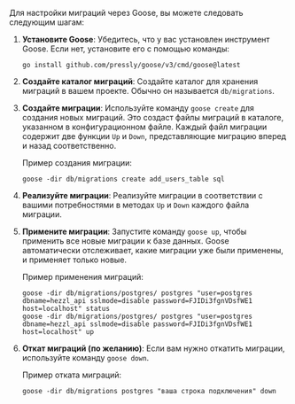 Для настройки миграций через Goose, вы можете следовать следующим шагам:

1. **Установите Goose**: Убедитесь, что у вас установлен инструмент Goose. Если нет, установите его с помощью команды:
   ```
   go install github.com/pressly/goose/v3/cmd/goose@latest
   ```

2. **Создайте каталог миграций**: Создайте каталог для хранения миграций в вашем проекте. Обычно он
   называется `db/migrations`.

4. **Создайте миграции**: Используйте команду `goose create` для создания новых миграций. Это создаст файлы миграций в
   каталоге, указанном в конфигурационном файле. Каждый файл миграции содержит две функции `Up` и `Down`, представляющие
   миграцию вперед и назад соответственно.

   Пример создания миграции:
   ```
   goose -dir db/migrations create add_users_table sql
   ```

5. **Реализуйте миграции**: Реализуйте миграции в соответствии с вашими потребностями в методах `Up` и `Down` каждого
   файла миграции.

6. **Примените миграции**: Запустите команду `goose up`, чтобы применить все новые миграции к базе данных. Goose
   автоматически отслеживает, какие миграции уже были применены, и применяет только новые.

   Пример применения миграций:
   ```
   goose -dir db/migrations/postgres/ postgres "user=postgres dbname=hezzl_api sslmode=disable password=FJIDi3fgnVDsfWE1 host=localhost" status
   goose -dir db/migrations/postgres/ postgres "user=postgres dbname=hezzl_api sslmode=disable password=FJIDi3fgnVDsfWE1 host=localhost" up
   ```

7. **Откат миграций (по желанию)**: Если вам нужно откатить миграции, используйте команду `goose down`.

   Пример отката миграций:
   ```
   goose -dir db/migrations postgres "ваша строка подключения" down
   ```